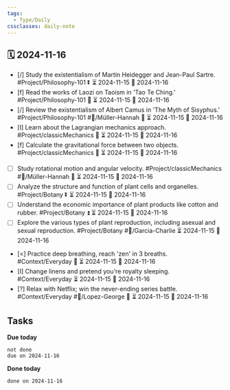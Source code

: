 ```yaml
---
tags:
  - Type/Daily
cssclasses: daily-note
---
```


## 🗓️ 2024-11-16

- [/] Study the existentialism of Martin Heidegger and Jean-Paul Sartre. #Project/Philosophy-101 ⏬ ⏳ 2024-11-15 📅 2024-11-16
- [f] Read the works of Laozi on Taoism in 'Tao Te Ching.' #Project/Philosophy-101 🔽 ⏳ 2024-11-15 📅 2024-11-16
- [/] Review the existentialism of Albert Camus in 'The Myth of Sisyphus.' #Project/Philosophy-101 #👤/Müller-Hannah 🔽 ⏳ 2024-11-15 📅 2024-11-16
- [I] Learn about the Lagrangian mechanics approach. #Project/classicMechanics 🔺 ⏳ 2024-11-15 📅 2024-11-16
- [f] Calculate the gravitational force between two objects. #Project/classicMechanics 🔽 ⏳ 2024-11-15 📅 2024-11-16
- [ ] Study rotational motion and angular velocity. #Project/classicMechanics #👤/Müller-Hannah 🔺 ⏳ 2024-11-15 📅 2024-11-16
- [ ] Analyze the structure and function of plant cells and organelles. #Project/Botany ⏬ ⏳ 2024-11-15 📅 2024-11-16
- [ ] Understand the economic importance of plant products like cotton and rubber. #Project/Botany ⏫ ⏳ 2024-11-15 📅 2024-11-16
- [ ] Explore the various types of plant reproduction, including asexual and sexual reproduction. #Project/Botany #👤/Garcia-Charlie ⏳ 2024-11-15 📅 2024-11-16
- [<] Practice deep breathing, reach 'zen' in 3 breaths. #Context/Everyday 🔺 ⏳ 2024-11-15 📅 2024-11-16
- [I] Change linens and pretend you're royalty sleeping. #Context/Everyday ⏳ 2024-11-15 📅 2024-11-16
- [?] Relax with Netflix; win the never-ending series battle. #Context/Everyday #👤/Lopez-George 🔽 ⏳ 2024-11-15 📅 2024-11-16

## Tasks

**Due today**

```tasks
not done
due on 2024-11-16
```

**Done today**

```tasks
done on 2024-11-16
```
            
